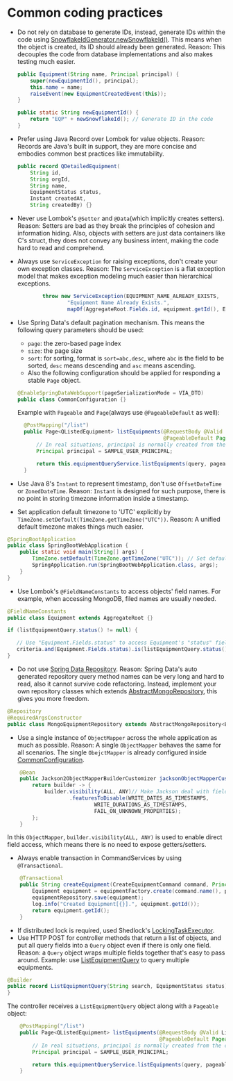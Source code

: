 # Common coding practices

- Do not rely on database to generate IDs, instead, generate IDs within the code
  using [SnowflakeIdGenerator.newSnowflakeId()](../src/main/java/deviceet/common/util/SnowflakeIdGenerator.java). This
  means when the object is created,
  its ID should already been generated. Reason: This decouples the code from database implementations and also makes
  testing much easier.

    ```java
    public Equipment(String name, Principal principal) {
        super(newEquipmentId(), principal);
        this.name = name;
        raiseEvent(new EquipmentCreatedEvent(this));
    }

    public static String newEquipmentId() {
        return "EQP" + newSnowflakeId(); // Generate ID in the code
    }
  ```

- Prefer using Java Record over Lombok for value objects. Reason: Records are Java's built in support, they are more
  concise
  and embodies common best practices like immutability.

    ```java
    public record QDetailedEquipment(
        String id,
        String orgId,
        String name,
        EquipmentStatus status,
        Instant createdAt,
        String createdBy) {}
  ```
- Never use Lombok's `@Setter` and `@Data`(which implicitly creates setters). Reason: Setters are bad as they break the
  principles of cohesion and information hiding. Also, objects with setters are just data containers like C's struct,
  they does not convey any business intent, making the code hard to read and comprehend.
- Always use `ServiceException` for raising exceptions, don't create your own exception classes. Reason: The
  `ServiceException` is a flat exception model that makes exception modeling much easier than hierarchical exceptions.

  ```java
          throw new ServiceException(EQUIPMENT_NAME_ALREADY_EXISTS,
                  "Equipment Name Already Exists.",
                  mapOf(AggregateRoot.Fields.id, equipment.getId(), Equipment.Fields.name, newName));
  ```

- Use Spring Data's default pagination mechanism. This means the following query parameters should be used:
    - `page`: the zero-based page index
    - `size`: the page size
    - `sort`: for sorting, format is `sort=abc,desc`, where `abc` is the field to be sorted, `desc` means descending and
      `asc` means ascending.
    - Also the following configuration should be applied for responding a stable `Page` object.

  ```java
  @EnableSpringDataWebSupport(pageSerializationMode = VIA_DTO)
  public class CommonConfiguration {}
  ```
  Example with `Pageable` and `Page`(always use `@PageableDefault` as well):
  ```java
    @PostMapping("/list")
    public Page<QListedEquipment> listEquipments(@RequestBody @Valid ListEquipmentQuery query,
                                                 @PageableDefault Pageable pageable) {
        // In real situations, principal is normally created from the current user in context, such as Spring Security's SecurityContextHolder
        Principal principal = SAMPLE_USER_PRINCIPAL;

        return this.equipmentQueryService.listEquipments(query, pageable, principal);
    }
  ```

- Use Java 8's `Instant` to represent timestamp, don't use `OffsetDateTime` or `ZonedDateTime`. Reason: `Instant` is
  designed for such purpose, there is no point in storing timezone information inside a timestamp.
- Set application default timezone to 'UTC' explicitly by `TimeZone.setDefault(TimeZone.getTimeZone("UTC"))`. Reason: A
  unified default timezone makes things much easier.

```java
@SpringBootApplication
public class SpringBootWebApplication {
    public static void main(String[] args) {
        TimeZone.setDefault(TimeZone.getTimeZone("UTC")); // Set default timezone to 'UTC'
        SpringApplication.run(SpringBootWebApplication.class, args);
    }
}
```

- Use Lombok's `@FieldNameConstants` to access objects' field names. For example, when accessing MongoDB, filed names
  are usually needed.

```java
@FieldNameConstants
public class Equipment extends AggregateRoot {}
```

```java
if (listEquipmentQuery.status() != null) {

   // Use "Equipment.Fields.status" to access Equipment's "status" field
   criteria.and(Equipment.Fields.status).is(listEquipmentQuery.status());
}
```

- Do not
  use [Spring Data Repository](https://docs.spring.io/spring-data/commons/reference/repositories/query-methods-details.html).
  Reason: Spring Data's auto generated repository query method names can be very long and hard to read, also it cannot
  survive code refactoring. Instead, implement your own repository classes which
  extends [AbstractMongoRepository](../src/main/java/deviceet/common/infrastructure/AbstractMongoRepository.java), this
  gives you more freedom.

```java
@Repository
@RequiredArgsConstructor
public class MongoEquipmentRepository extends AbstractMongoRepository<Equipment> implements EquipmentRepository {}
```

- Use a single instance of `ObjectMapper` across the whole application as much as possible. Reason: A single
  `ObjectMapper` behaves
  the same for all scenarios. The single `ObejctMapper` is already configured
  inside [CommonConfiguration](../src/main/java/deviceet/common/configuration/CommonConfiguration.java).

```java
    @Bean
    public Jackson2ObjectMapperBuilderCustomizer jacksonObjectMapperCustomizer() {
        return builder -> {
            builder.visibility(ALL, ANY)// Make Jackson deal with fields directly without needing setter/getters
                    .featuresToDisable(WRITE_DATES_AS_TIMESTAMPS,
                            WRITE_DURATIONS_AS_TIMESTAMPS,
                            FAIL_ON_UNKNOWN_PROPERTIES);
        };
    }
```

In this `ObjectMapper`, `builder.visibility(ALL, ANY)` is used to enable direct field access, which means there is no
need to
expose getters/setters.

- Always enable transaction in CommandServices by using `@Transactional`.

```java
    @Transactional
    public String createEquipment(CreateEquipmentCommand command, Principal principal) {
        Equipment equipment = equipmentFactory.create(command.name(), principal);
        equipmentRepository.save(equipment);
        log.info("Created Equipment[{}].", equipment.getId());
        return equipment.getId();
    }
```

- If distributed lock is required, used
  Shedlock's [LockingTaskExecutor](../src/main/java/deviceet/common/configuration/DistributedLockConfiguration.java).
- Use HTTP POST for controller methods that return a list of objects, and put all query fields into a `Query` object
  even if there is only one field. Reason: a `Query` object wraps multiple fields together that's easy to pass around.
  Example: use [ListEquipmentQuery](../src/test/java/deviceet/sample/equipment/query/ListEquipmentQuery.java) to query
  multiple equipments.

```java
@Builder
public record ListEquipmentQuery(String search, EquipmentStatus status) {
}
```

The controller receives a `ListEquipmentQuery` object along with a `Pageable` object:

```java
    @PostMapping("/list")
    public Page<QListedEquipment> listEquipments(@RequestBody @Valid ListEquipmentQuery query,
                                                 @PageableDefault Pageable pageable) {
        // In real situations, principal is normally created from the current user in context, such as Spring Security's SecurityContextHolder
        Principal principal = SAMPLE_USER_PRINCIPAL;

        return this.equipmentQueryService.listEquipments(query, pageable, principal);
    }
```